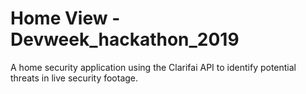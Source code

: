 # Home View - Devweek_hackathon_2019

A home security application using the Clarifai API to identify potential threats in live security footage.
